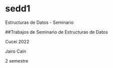 # sedd1
Estructuras de Datos - Seminario


##Trabajos de Seminario de Estructuras de Datos

Cucei 2022


Jairo Caín

2 semestre
